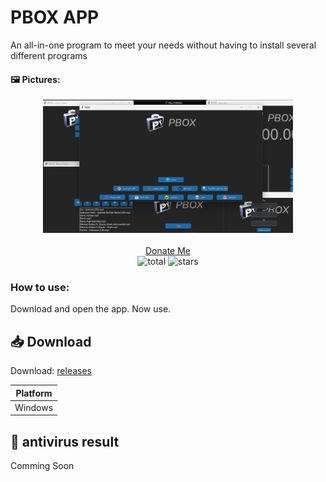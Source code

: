 # PBOX APP
  
An all-in-one program to meet your needs without having to install several different programs


#### 🖼 Pictures:

<div align="center">
<img src="https://raw.githubusercontent.com/nima-globals/pbox/main/pbox.png" width="400">
</div>
<br>
<div align="center">
<a href="https://idpay.ir/nimaglobals">Donate Me</a>
<br>
  <img src="https://img.shields.io/github/downloads/nima-globals/pbox/total.svg" alt="total" >

<img src="https://img.shields.io/github/stars/nima-globals/pbox" alt="stars">
</div>

### How to use:
Download and open the app. Now use.

## 📥 Download
Download: [releases](https://github.com/nima-globals/pbox/releases)

| Platform |
| ------------- |
| Windows |

## 🦠 antivirus result

Comming Soon
